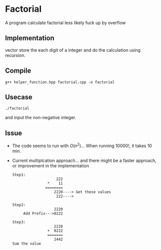 # Factorial
A program calculate factorial less likely fuck up by overflow
## Implementation
vector store the each digit of a integer and do the calculation using recursion.
## Compile
```
g++ helper_function.hpp factorial.cpp -o factorial
```
## Usecase
```
./factorial
```
and input the non-negative integer. 
## Issue
- The code seems to run with $O(n^2)$... When running $10000!$, it takes 10 min.

- Current multiplcation approach... and there might be a faster approach, or improvement in the implementation
  ```
  Step1:
                      222
                  *    11
                 ========
                     2220----> Get these values
                      222---->

  Step2:
                     2220
       Add Prefix--->0222

  Step3:
                     2220
                  +  0222
                  =======
                     2442
  Sum the value

